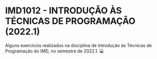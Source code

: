 # IMD1012 - INTRODUÇÃO ÀS TÉCNICAS DE PROGRAMAÇÃO (2022.1)
Alguns exercícios realizados na disciplina de Introdução às Técnicas de Programação do IMD, no semestre de 2022.1. 💻
